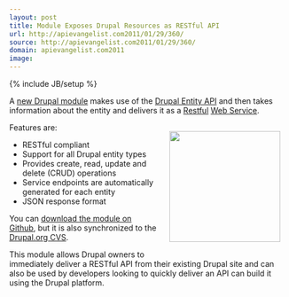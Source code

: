```yaml
---
layout: post
title: Module Exposes Drupal Resources as RESTful API
url: http://apievangelist.com2011/01/29/360/
source: http://apievangelist.com2011/01/29/360/
domain: apievangelist.com2011
image: 
---
```

{% include JB/setup %}
A <a href="http://drupal.org/project/restws" target="_blank">new Drupal module</a> makes use of the <a href="http://drupal.org/project/entity" target="_blank">Drupal Entity API</a> and then takes information about the entity and delivers it as a <a href="http://www.kinlane.com/">Restful</a> <a href="http://www.apievangelist.com/">Web Service</a>.<p></p>
Features are:<a href="http://drupal.org"></a><img style="padding: 15px;" src="http://kinlane-productions.s3.amazonaws.com/drupal-logo.jpg" alt="" width="200" align="right" />
<ul class="mainlist">
	<li>RESTful compliant</li>
	<li>Support for all Drupal entity types</li>
	<li>Provides create, read, update and delete (CRUD) operations</li>
	<li>Service endpoints are automatically generated for each entity</li>
	<li>JSON response format</li>
</ul>
You can <a href="http://github.com/klausi/restws">download the module on Github</a>, but it is also synchronized to the <a href="http://drupal.org/node/36662" target="_blank">Drupal.org CVS</a>.<p></p>
This module allows Drupal owners to immediately deliver a RESTful API from their existing Drupal site and can also be used by developers looking to quickly deliver an API can build it using the Drupal platform.
